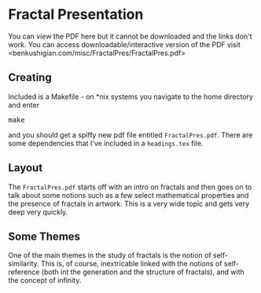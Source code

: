 # Fractal Presentation
You can view the PDF here but it cannot be downloaded and the links don't work. 
You can access downloadable/interactive version of the PDF visit 
<benkushigian.com/misc/FractalPres/FractalPres.pdf>
## Creating
Included is a Makefile - on *nix systems you navigate to the home directory and
enter
<pre>make</pre>
and you should get a spiffy new pdf file entitled `FractalPres.pdf`. There are
some dependencies that I've included in a `headings.tex` file.

## Layout
The `FractalPres.pdf` starts off with an intro on fractals and then goes on to
talk about some notions such as a few select mathematical properties and the
presence of fractals in artwork. This is a very wide topic and gets very deep
very quickly. 

## Some Themes
One of the main themes in the study of fractals is the notion of self-similarity.
This is, of course, inextricable linked with the notions of self-reference (both
int the generation and the structure of fractals), and with the concept of
infinity.
